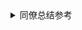
<details>
  <summary>同僚总结参考</summary>


![堆与栈](.../media/pic/tapd_36493192_1609909772_13.png)

在Java开发中，始终绕不过「栈 Stack」与「堆 Heap」的使用问题。

## 栈 Stack 的特性
-栈用于Java程序中「当前正在运行的方法/函数」

- 栈有后进先出的特点，栈中的数据大小与生存期都是确定的，缺乏灵活性

- 栈的存取速度比堆要快，仅次于CPU中的寄存器，另外栈中的数据是共享的

- 栈中的数据生命周期只存在于当前方法的开始与结束，即 { } 花括号内，方法/函数运行结束后栈会被清空（如函数参数值、函数内创建的局部变量）

#### 栈中存储的数据类型：

- 基本类型

- 数据引用（类似于C++中的引用指针，只不过不需要手动管理）

- 方法函数

## 堆 Heap 的特性
- Java中只有一个堆，被所有线程共享

- 堆中的数据没有先后顺序（即一大堆的Object的结构本身的创建没有前后顺序，但Object的创建、引用可以由程序控制）

- 堆中的数据不需要事先告诉编译器它的生存期，可以动态的分配内存的大小（一般看设备的内存空间）

- 堆的存取速度慢，但空间足够

- 堆中不再使用的数据由Java中的垃圾回收机制自动回收（因此也经常会出现无法即时释放内存的问题）

- 在Java中由new创建出来的对象都是在堆中的，当垃圾回收机制检测到某对象未被引用时，则自动销毁该对象

## 对比栈 Stack与堆 Heap
栈Stack	堆Heap	文件File
设备	内存	内存	闪存/硬盘/SD卡
空间	一般几十KB～1MB间	一般512MB～16GB间	一般64GB～1TB间
速度	快	中（可同步操作）	慢（建议异步操作）
灵活度	差	可通过Class定义	JPEG/JSON/文本/任意二进制
## 爆栈原理与程序员文化
由于Java中的栈比较小，所以经常会在各种奇奇怪怪的地方产生爆栈问题，如：

输入的数据过大，如： double x[1048576];

无限递归

递归过深且每个递归都会占用一定数量空间

维基百科关于Stack overflow的解释

由StackOverflow衍生出来的程序员文化：StackOverflow问答社区、各种meme

## 关于由递归引起的StackOverflow问题
由于函数方法本身也被存储于栈 Stack中，所以一般要控制递归的深度。

参考：java.lang.StackOverflowError due to recursion

## 关于安卓版下载程序的递归问题
由于安卓版下载程序每次启动都会把整个下载过的章节列表遍历一遍，并进行递归。这就导致了用户在下载数量较大的书的时候（比如几千个章节），会产生巨大的递归量。

总体来说，结局思路是把本来递归的函数解耦，把Stack里面的数据移到Heap里面，解决方案如下：

## 使用定时器（Timer）来触发章节下载状态的检测
#### 好处
- 定时器本身是一个Object，定时启动并发送事件

- 事件执行时不会产生递归

- 可管理多个进程一起工作

#### 缺点
- 一个下载任务结束时不会非常及时的关闭连接

- 且定时器本身的管理如果写不好，有可能会导致无法正确、及时的创建或关闭其他下载进程

- 有一定可能性会导致费电

## 基于下载事件的分发来触发章节下载状态的检测
#### 好处
- 方法之间只会通过事件方式来触发，事件本身存于Stack中

- 平时只会产生一个下载进程，非常安全

#### 坏处
- 如果想写成多个进程一起下载会很麻烦

</details>
